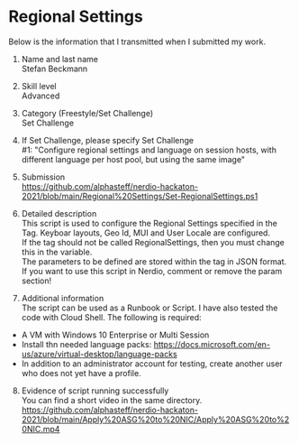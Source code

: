 # Regional Settings
Below is the information that I transmitted when I submitted my work.

1. Name and last name\
Stefan Beckmann

2. Skill level\
Advanced

3. Category (Freestyle/Set Challenge)\
Set Challenge

4. If Set Challenge, please specify Set Challenge\
#1: "Configure regional settings and language on session hosts, with different language per host pool, but using the same image"

5. Submission\
https://github.com/alphasteff/nerdio-hackaton-2021/blob/main/Regional%20Settings/Set-RegionalSettings.ps1

6. Detailed description\
This script is used to configure the Regional Settings specified in the Tag. Keyboar layouts, Geo Id, MUI and User Locale are configured.\
If the tag should not be called RegionalSettings, then you must change this in the variable.\
The parameters to be defined are stored within the tag in JSON format.\
If you want to use this script in Nerdio, comment or remove the param section!

7. Additional information\
The script can be used as a Runbook or Script. I have also tested the code with Cloud Shell. The following is required:
- A VM with Windows 10 Enterprise or Multi Session
- Install thn needed language packs:  https://docs.microsoft.com/en-us/azure/virtual-desktop/language-packs
- In addition to an administrator account for testing, create another user who does not yet have a profile.

8. Evidence of script running successfully\
You can find a short video in the same directory.
https://github.com/alphasteff/nerdio-hackaton-2021/blob/main/Apply%20ASG%20to%20NIC/Apply%20ASG%20to%20NIC.mp4
